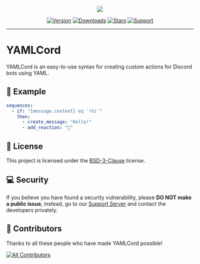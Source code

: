 <!-- markdownlint-disable -->
<div align="center">
  <picture>
    <source srcset="https://yamlcord.pages.dev/banners/Dark.png" media="(prefers-color-scheme: dark)">
    <img src="https://yamlcord.pages.dev/banners/Light.png">
  </picture>

[![Version][VersionBadgeURL]][NPMURL]
[![Downloads][DownloadsBadgeURL]][NPMURL]
[![Stars][StarsBadgeURL]][NPMURL]
[![Support][SupportBadgeURL]][SupportServerURL]

</div>
<!-- markdownlint-restore -->

---

# YAMLCord

YAMLCord is an easy-to-use syntax for creating custom actions for Discord bots using YAML.

## 🚀 Example

```yml
sequences:
  - if: "[message.content] eq '!hi'"
    then:
      - create_message: "Hello!"
      - add_reaction: "👋"
```

## 📄 License

This project is licensed under the [BSD-3-Clause][BSD3ClauseURL] license.

## 💻 Security

If you believe you have found a security vulnerability, please **DO NOT make a public issue**, instead, go to our [Support Server][SupportServerURL] and contact the developers privately.

## 💖 Contributors

Thanks to all these people who have made YAMLCord possible!

[![All Contributors][ContributorsImageURL]][ContributorsURL]

[BSD3ClauseURL]: https://opensource.org/license/bsd-3-clause/
[ContributorsImageURL]: https://contrib.rocks/image?repo=FancyStudioTeam/YAMLCord&max=500&columns=20
[ContributorsURL]: https://github.com/FancyStudioTeam/YAMLCord/graphs/contributors
[DownloadsBadgeURL]: https://img.shields.io/npm/dt/yamlcord?style=for-the-badge&color=4cb699&label=Downloads&logo=npm&logoColor=white
[NPMURL]: https://www.npmjs.com/package/yamlcord
[StarsBadgeURL]: https://img.shields.io/github/stars/FancyStudioTeam/OceanicBuilders?style=for-the-badge&color=4cb699&label=Stars&logo=github&logoColor=white
[SupportBadgeURL]: https://img.shields.io/badge/Support-Support?style=for-the-badge&color=4cb699&label=Discord&logo=discord&logoColor=white
[SupportServerURL]: https://discord.gg/yWjeDA6ewJ
[VersionBadgeURL]: https://img.shields.io/npm/v/yamlcord?style=for-the-badge&color=4cb699&label=Version&logo=npm&logoColor=white
